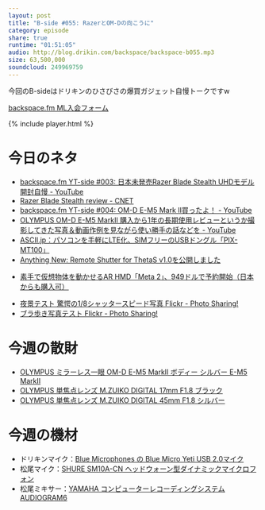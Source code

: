 ```yaml
---
layout: post
title: "B-side #055: RazerとOM-Dの向こうに"
category: episode
share: true
runtime: "01:51:05"
audio: http://blog.drikin.com/backspace/backspace-b055.mp3
size: 63,500,000
soundcloud: 249969759
---
```

今回のB-sideはドリキンのひさびさの爆買ガジェット自慢トークですw


[backspace.fm ML入会フォーム](http://backspace.us11.list-manage.com/subscribe?u=09c933bd3997c1d16dbed156a&id=84b6529b91)

{% include player.html %}

# 今日のネタ
* [backspace.fm YT-side #003: 日本未発売Razer Blade Stealth UHDモデル開封自慢 - YouTube](https://www.youtube.com/watch?v=Z6fOc69mCUA)
* [Razer Blade Stealth review - CNET](http://www.cnet.com/products/razer-blade-stealth/)
* [backspace.fm YT-side #004: OM-D E-M5 Mark II買ったよ！ - YouTube](https://www.youtube.com/watch?v=lxqW8cCaM4I)
* [OLYMPUS OM-D E-M5 MarkII 購入から1年の長期使用レビューというか撮影してきた写真＆動画作例を見ながら使い勝手の話などを - YouTube](https://www.youtube.com/watch?v=5EskgOHkpcI)
* [ASCII.jp：パソコンを手軽にLTE化、SIMフリーのUSBドングル「PIX-MT100」](http://ascii.jp/elem/000/001/124/1124866/)
* [Anything New: Remote Shutter for ThetaS v1.0を公開しました](http://yuichi-dev.blogspot.jp/2016/02/remote-shutter-for-thetas-v1.html)
- [素手で仮想物体を動かせるAR HMD「Meta 2」、949ドルで予約開始（日本からも購入可）](http://www.itmedia.co.jp/news/articles/1603/03/news094.html)
* [夜景テスト 驚愕の1/8シャッタースピード写真  Flickr - Photo Sharing!](https://www.flickr.com/photos/drikin/25460918685/in/dateposted-public/)
* [ブラ歩き写真テスト  Flickr - Photo Sharing!](https://www.flickr.com/photos/drikin/25342474612/in/dateposted-public/)

# 今週の散財
* [OLYMPUS ミラーレス一眼 OM-D E-M5 MarkII ボディー シルバー E-M5 MarkII](http://amzn.to/218lE1S)
* [OLYMPUS 単焦点レンズ M.ZUIKO DIGITAL 17mm F1.8 ブラック](http://amzn.to/1QWLgz6)
* [OLYMPUS 単焦点レンズ M.ZUIKO DIGITAL 45mm F1.8 シルバー](http://amzn.to/24EOcEI)

# 今週の機材
* ドリキンマイク：[Blue Microphones の Blue Micro Yeti USB 2.0マイク](http://amzn.to/1QWLhTS)
* 松尾マイク：[SHURE  SM10A-CN ヘッドウォーン型ダイナミックマイクロフォン](http://amzn.to/1LXIGkV)
* 松尾ミキサー：[YAMAHA コンピューターレコーディングシステム AUDIOGRAM6](http://amzn.to/1Rsyq5W)
